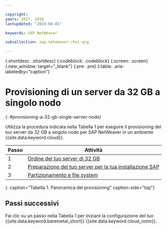 ```yaml
---

copyright:
years: 2017, 2019
lastupdated: "2019-04-01"

keywords: SAP NetWeaver

subcollection: sap-netweaver-rhel-qrg

---
```


{:shortdesc: .shortdesc}
{:codeblock: .codeblock}
{:screen: .screen}
{:new_window: target="_blank"}
{:pre: .pre}
{:table: .aria-labeledby="caption"}

# Provisioning di un server da 32 GB a singolo nodo
{: #provisioning-a-32-gb-single-server-node}

Utilizza la procedura indicata nella Tabella 1 per eseguire il provisioning del tuo server da 32 GB a singolo nodo per SAP NetWeaver in un ambiente {{site.data.keyword.cloud}}.

| Passo | Attività |
| --- | --- |
| 1 | [Ordine del tuo server di 32 GB](/docs/infrastructure/sap-netweaver-rhel-qrg?topic=sap-netweaver-rhel-qrg-install_32GB)
| 2 | [Preparazione del tuo server per la tua installazione SAP](/docs/infrastructure/sap-netweaver-rhel-qrg?topic=sap-netweaver-rhel-qrg-prepare_32GB)
| 3 | [Partizionamento e file system](/docs/infrastructure/sap-netweaver-rhel-qrg?topic=sap-netweaver-rhel-qrg-partition_32GB)
{: caption="Tabella 1. Panoramica del provisioning" caption-side="top"}

## Passi successivi

Fai clic su un passo nella Tabella 1 per iniziare la configurazione del tuo {{site.data.keyword.baremetal_short}} {{site.data.keyword.cloud_notm}}.
